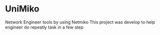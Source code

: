 # UniMiko
 Network Engineer tools by using Netmiko
 This project was develop to help engineer do repeatly task in a few step

